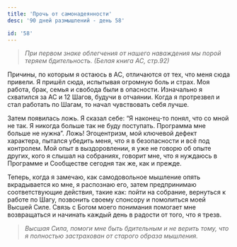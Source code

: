 ```yaml
---
title: 'Прочь от самонадеянности'
desc: '90 дней размышлений - день 58'

id: '58'
---
```


> _При первом знаке облегчения от нашего наваждения мы порой теряем
> бдительность. (Белая книга АС, стр.92)_

Причины, по которым я остаюсь в АС, отличаются от тех, что меня сюда привели.
Я пришёл сюда, испытывая огромную боль и страх. Моя работа, брак, семья и
свобода были в опасности. Изначально я схватился за АС и 12 Шагов, будучи в
отчаянии. Когда я протрезвел и стал работать по Шагам, то начал чувствовать
себя лучше.

Затем появилась ложь. Я сказал себе: “Я наконец-то понял, что со мной не так.
Я никогда больше так не буду поступать. Программа мне больше не нужна”. Ложь!
Эгоцентризм, мой ключевой дефект характера, пытался убедить меня, что я в
безопасности и всё под контролем. Мой опыт в выздоровлении, я уже не говорю об
опыте других, кого я слышал на собраниях, говорит мне, что я нуждаюсь в
Программе и Сообществе сегодня так же, как и прежде.

Теперь, когда я замечаю, как самодовольное мышление опять вкрадывается ко мне,
я распознаю его, затем предпринимаю соответствующие действия, такие как: пойти
на собрание, вернуться к работе по Шагу, позвонить своему спонсору и
помолиться моей Высшей Силе. Связь с Богом моего понимания помогает мне
возвращаться и начинать каждый день в радости от того, что я трезв.

> _Высшая Сила, помоги мне быть бдительным и не верить тому, что я полностью
> застрахован от старого образа мышления._
